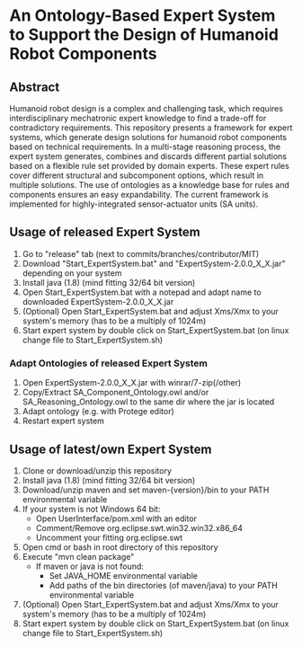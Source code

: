 # An Ontology-Based Expert System to Support the Design of Humanoid Robot Components

## Abstract

Humanoid robot design is a complex and challenging task, which requires interdisciplinary mechatronic expert knowledge to find a trade-off for contradictory requirements. This repository presents a framework for expert systems, which generate design solutions for humanoid robot components based on technical requirements. In a multi-stage reasoning process, the expert system generates, combines and discards different partial solutions based on a flexible rule set provided by domain experts. These expert rules cover different structural and subcomponent options, which result in multiple solutions. The use of ontologies as a knowledge base for rules and components ensures an easy expandability. The current framework is implemented for highly-integrated sensor-actuator units (SA units).

## Usage of released Expert System

1. Go to "release" tab (next to commits/branches/contributor/MIT)
2. Download "Start_ExpertSystem.bat" and "ExpertSystem-2.0.0_X_X.jar" depending on your system
3. Install java (1.8) (mind fitting 32/64 bit version)
4. Open Start_ExpertSystem.bat with a notepad and adapt name to downloaded ExpertSystem-2.0.0_X_X.jar
5. (Optional) Open Start_ExpertSystem.bat and adjust Xms/Xmx to your system's memory (has to be a multiply of 1024m)
6. Start expert system by double click on Start_ExpertSystem.bat (on linux change file to Start_ExpertSystem.sh)

### Adapt Ontologies of released Expert System

1. Open ExpertSystem-2.0.0_X_X.jar with winrar/7-zip(/other)
2. Copy/Extract SA_Component_Ontology.owl and/or SA_Reasoning_Ontology.owl to the same dir where the jar is located
3. Adapt ontology (e.g. with Protege editor)
4. Restart expert system

## Usage of latest/own Expert System

1. Clone or download/unzip this repository
2. Install java (1.8) (mind fitting 32/64 bit version)
3. Download/unzip maven and set maven-{version}/bin to your PATH environmental variable
4. If your system is not Windows 64 bit:
    * Open UserInterface/pom.xml with an editor
    * Comment/Remove org.eclipse.swt.win32.win32.x86_64
    * Uncomment your fitting org.eclipse.swt
5. Open cmd or bash in root directory of this repository
6. Execute "mvn clean package"
    * If maven or java is not found:
        * Set JAVA_HOME environmental variable
        * Add paths of the bin directories (of maven/java) to your PATH environmental variable
7. (Optional) Open Start_ExpertSystem.bat and adjust Xms/Xmx to your system's memory (has to be a multiply of 1024m)
8. Start expert system by double click on Start_ExpertSystem.bat (on linux change file to Start_ExpertSystem.sh)